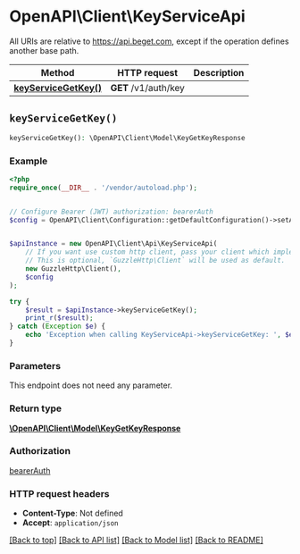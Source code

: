 # OpenAPI\Client\KeyServiceApi

All URIs are relative to https://api.beget.com, except if the operation defines another base path.

| Method | HTTP request | Description |
| ------------- | ------------- | ------------- |
| [**keyServiceGetKey()**](KeyServiceApi.md#keyServiceGetKey) | **GET** /v1/auth/key |  |


## `keyServiceGetKey()`

```php
keyServiceGetKey(): \OpenAPI\Client\Model\KeyGetKeyResponse
```



### Example

```php
<?php
require_once(__DIR__ . '/vendor/autoload.php');


// Configure Bearer (JWT) authorization: bearerAuth
$config = OpenAPI\Client\Configuration::getDefaultConfiguration()->setAccessToken('YOUR_ACCESS_TOKEN');


$apiInstance = new OpenAPI\Client\Api\KeyServiceApi(
    // If you want use custom http client, pass your client which implements `GuzzleHttp\ClientInterface`.
    // This is optional, `GuzzleHttp\Client` will be used as default.
    new GuzzleHttp\Client(),
    $config
);

try {
    $result = $apiInstance->keyServiceGetKey();
    print_r($result);
} catch (Exception $e) {
    echo 'Exception when calling KeyServiceApi->keyServiceGetKey: ', $e->getMessage(), PHP_EOL;
}
```

### Parameters

This endpoint does not need any parameter.

### Return type

[**\OpenAPI\Client\Model\KeyGetKeyResponse**](../Model/KeyGetKeyResponse.md)

### Authorization

[bearerAuth](../../README.md#bearerAuth)

### HTTP request headers

- **Content-Type**: Not defined
- **Accept**: `application/json`

[[Back to top]](#) [[Back to API list]](../../README.md#endpoints)
[[Back to Model list]](../../README.md#models)
[[Back to README]](../../README.md)

